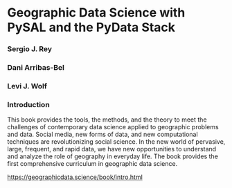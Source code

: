 # Geographic Data Science with PySAL and the PyData Stack

###  Sergio J. Rey

### Dani Arribas-Bel

### Levi J. Wolf

### Introduction
This book provides the tools, the methods, and the theory to meet the challenges of contemporary data science applied to geographic problems and data. Social media, new forms of data, and new computational techniques are revolutionizing social science. In the new world of pervasive, large, frequent, and rapid data, we have new opportunities to understand and analyze the role of geography in everyday life. The book provides the first comprehensive curriculum in geographic data science.

https://geographicdata.science/book/intro.html




